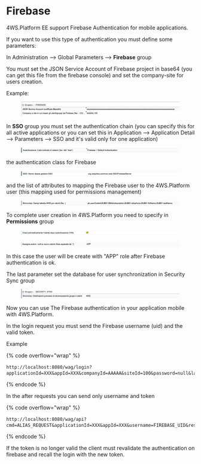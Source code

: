 # Firebase

4WS.Platform EE support Firebase Authentication for mobile applications.

If you want to use this type of authentication you must define some parameters:

In Administration --> Global Parameters --> **Firebase** group

You must set the JSON Service Account of Firebase project in base64 (you can get this file from the firebase console) and set the company-site for users creation.

Example:

<figure><img src="../../.gitbook/assets/image.png" alt=""><figcaption></figcaption></figure>

In **SSO** group you must set the authentication chain (you can specify this for all active applications or you can set this in Application --> Application Detail --> Parameters --> SSO and it's valid only for one application)

<figure><img src="../../.gitbook/assets/image (1).png" alt=""><figcaption></figcaption></figure>

the authentication class for Firebase&#x20;

<figure><img src="../../.gitbook/assets/image (2).png" alt=""><figcaption></figcaption></figure>

and the list of attributes to mapping the Firebase user to the 4WS.Platform user (this mapping used for permissions management)

<figure><img src="../../.gitbook/assets/image (3).png" alt=""><figcaption></figcaption></figure>

To complete user creation in 4WS.Platform you need to specify in **Permissions** group

<figure><img src="../../.gitbook/assets/image (4).png" alt=""><figcaption></figcaption></figure>

<figure><img src="../../.gitbook/assets/image (5).png" alt=""><figcaption></figcaption></figure>

In this case the user will be create with "APP" role after Firebase authentication is ok.

The last parameter set the database for user synchronization in Security Sync group

<figure><img src="../../.gitbook/assets/image (7).png" alt=""><figcaption></figcaption></figure>

Now you can use The Firebase authentication in your application mobile with 4WS.Platform.

In the login request you must send the Firebase username (uid) and the valid token.

Example&#x20;

{% code overflow="wrap" %}
```http
http://localhost:8080/wag/login?applicationId=XXX&appId=XXX&companyId=AAAAA&siteId=100&password=null&languageId=IT&autoLogin=true&username=FIREBASE_UID&ssoToken=FIREBASE_TOKEN
```
{% endcode %}

In the after requests you can send only username and token

{% code overflow="wrap" %}
```http
http://localhost:8080/wag/api?cmd=ALIAS_REQUEST&applicationId=XXX&appId=XXX&username=FIREBASE_UID&restfulToken=FIREBASE_TOKEN
```
{% endcode %}

If the token is no longer valid the client must revalidate the authentication on firebase and recall the login with the new token.
